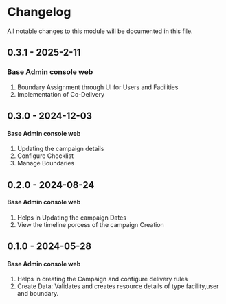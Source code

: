 # Changelog
All notable changes to this module will be documented in this file.

 
## 0.3.1 - 2025-2-11
 
### Base Admin console web
 
  1. Boundary Assignment through UI for Users and Facilities
  2. Implementation of Co-Delivery
 
## 0.3.0 - 2024-12-03
#### Base Admin console web
  1. Updating the campaign details
  2. Configure Checklist
  3. Manage Boundaries


## 0.2.0 - 2024-08-24
#### Base Admin console web
  1. Helps in Updating the campaign Dates
  2. View the timeline porcess of the campaign Creation


## 0.1.0 - 2024-05-28
#### Base Admin console web
  1. Helps in creating the Campaign and configure delivery rules
  2. Create Data: Validates and creates resource details of type facility,user and boundary.